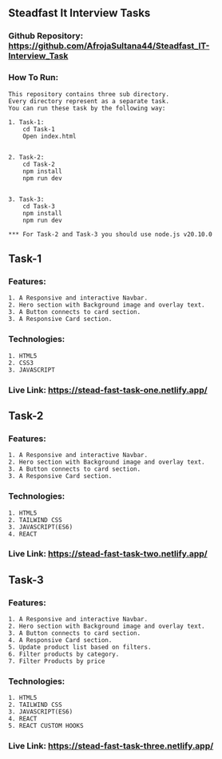## Steadfast It Interview Tasks

### Github Repository: https://github.com/AfrojaSultana44/Steadfast_IT-Interview_Task

### How To Run:
    This repository contains three sub directory. 
    Every directory represent as a separate task. 
    You can run these task by the following way:

    1. Task-1:
        cd Task-1
        Open index.html


    2. Task-2:
        cd Task-2
        npm install
        npm run dev


    3. Task-3:
        cd Task-3
        npm install
        npm run dev

    *** For Task-2 and Task-3 you should use node.js v20.10.0



## Task-1


### Features:
    1. A Responsive and interactive Navbar.
    2. Hero section with Background image and overlay text.
    3. A Button connects to card section.
    3. A Responsive Card section.


### Technologies:
    1. HTML5
    2. CSS3
    3. JAVASCRIPT


### Live Link: https://stead-fast-task-one.netlify.app/


## Task-2


### Features:
    1. A Responsive and interactive Navbar.
    2. Hero section with Background image and overlay text.
    3. A Button connects to card section.
    3. A Responsive Card section.


### Technologies:
    1. HTML5
    2. TAILWIND CSS
    3. JAVASCRIPT(ES6)
    4. REACT

### Live Link: https://stead-fast-task-two.netlify.app/


## Task-3


### Features:
    1. A Responsive and interactive Navbar.
    2. Hero section with Background image and overlay text.
    3. A Button connects to card section.
    4. A Responsive Card section.
    5. Update product list based on filters.
    6. Filter products by category.
    7. Filter Products by price


### Technologies:
    1. HTML5
    2. TAILWIND CSS
    3. JAVASCRIPT(ES6)
    4. REACT
    5. REACT CUSTOM HOOKS

### Live Link: https://stead-fast-task-three.netlify.app/